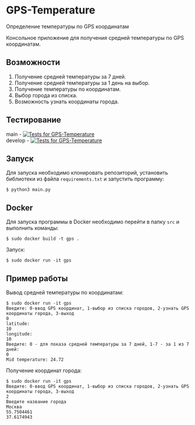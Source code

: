 # GPS-Temperature
Определение температуры по GPS координатам

Консольное приложение для получения средней температуры по GPS координатам.

## Возможности
1. Получение средней температуры за 7 дней.
2. Получение средней температуры за 1 день на выбор.
3. Получение температуры по координатам.
4. Выбор города из списка.
5. Возможность узнать координаты города.

## Тестирование
main - [![Tests for GPS-Temperature](https://github.com/hotnotHD/GPS-Temperature/actions/workflows/python-app.yml/badge.svg?branch=main)](https://github.com/hotnotHD/GPS-Temperature/actions/workflows/python-app.yml)   
develop - [![Tests for GPS-Temperature](https://github.com/hotnotHD/GPS-Temperature/actions/workflows/python-app.yml/badge.svg?branch=develop)](https://github.com/hotnotHD/GPS-Temperature/actions/workflows/python-app.yml)

## Запуск

Для запуска необходимо клонировать репозиторий, установить библиотеки из файла `requirements.txt`
и запустить программу:
```
$ python3 main.py
```
## Docker

Для запуска программы в Docker необходимо перейти в папку `src` и выполнить команды:
```
$ sudo docker build -t gps .
```
Запуск: 
```
$ sudo docker run -it gps
```

## Пример работы

Вывод средней температуры по координатам:
```
$ sudo docker run -it gps
Введите: 0-ввод GPS координат, 1-выбор из списка городов, 2-узнать GPS координаты города, 3-выход
0
latitude:
10
longitude:
10
Введите: 0 - для показа средней температуры за 7 дней, 1-7 - за 1 из 7 дней:
0
Mid temperature: 24.72
```
Получение координат города:
```
$ sudo docker run -it gps
Введите: 0-ввод GPS координат, 1-выбор из списка городов, 2-узнать GPS координаты города, 3-выход
2
Введите название города
Москва
55.7504461
37.6174943
```